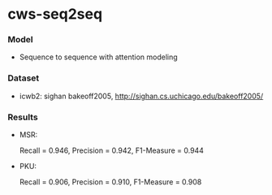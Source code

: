 # cws-seq2seq

### Model
- Sequence to sequence with attention modeling

### Dataset
- icwb2: sighan bakeoff2005, http://sighan.cs.uchicago.edu/bakeoff2005/

### Results
- MSR: 

  Recall = 0.946, Precision =	0.942, F1-Measure =	0.944
  
- PKU:

  Recall = 0.906, Precision =	0.910, F1-Measure =	0.908
